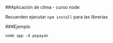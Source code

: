 ##Aplicación de clima - curso node

Recuerden ejecutar ```npm install``` para las librerias

###Ejemplo

```node app -d popayan```